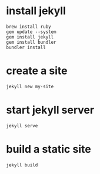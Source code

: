 # install jekyll

```
brew install ruby
gem update --system
gem install jekyll
gem install bundler
bundler install
```

# create a site

```
jekyll new my-site
```

# start jekyll server

```
jekyll serve
```

# build a static site

```
jekyll build
```
